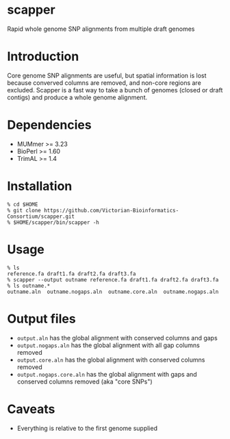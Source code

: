 scapper
=======

Rapid whole genome SNP alignments from multiple draft genomes

Introduction
============

Core genome SNP alignments are useful, but spatial information is lost because converved columns are removed, and non-core regions are excluded. Scapper is a fast way to take a bunch of genomes (closed or draft contigs) and produce a whole genome alignment.

Dependencies
============

* MUMmer >= 3.23  
* BioPerl >= 1.60 
* TrimAL >= 1.4

Installation
============

    % cd $HOME
    % git clone https://github.com/Victorian-Bioinformatics-Consortium/scapper.git
    % $HOME/scapper/bin/scapper -h

Usage
=====

    % ls
    reference.fa draft1.fa draft2.fa draft3.fa
    % scapper --output outname reference.fa draft1.fa draft2.fa draft3.fa
    % ls outname.*
    outname.aln  outname.nogaps.aln  outname.core.aln  outname.nogaps.aln

Output files
============

* `output.aln` has the global alignment with conserved columns and gaps
* `output.nogaps.aln` has the global alignment with all gap columns removed
* `output.core.aln` has the global alignment with conserved columns removed
* `output.nogaps.core.aln` has the global alignment with gaps and conserved columns removed (aka "core SNPs")

Caveats
=======

* Everything is relative to the first genome supplied




